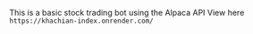 This is a basic stock trading bot using the Alpaca API
View here `https://khachian-index.onrender.com/`
